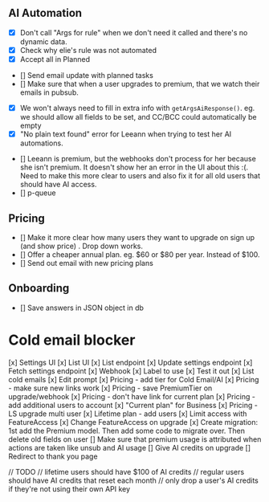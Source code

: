 ## AI Automation

- [x] Don't call "Args for rule" when we don't need it called and there's no dynamic data.
- [x] Check why elie's rule was not automated
- [x] Accept all in Planned
- [] Send email update with planned tasks
- [] Make sure that when a user upgrades to premium, that we watch their emails in pubsub.
- [x] We won't always need to fill in extra info with `getArgsAiResponse()`. eg. we should allow all fields to be set, and CC/BCC could automatically be empty
- [x] "No plain text found" error for Leeann when trying to test her AI automations.
- [] Leeann is premium, but the webhooks don't process for her because she isn't premium. It doesn't show her an error in the UI about this :(. Need to make this more clear to users and also fix it for all old users that should have AI access.
- [] p-queue

## Pricing

- [] Make it more clear how many users they want to upgrade on sign up (and show price) . Drop down works.
- [] Offer a cheaper annual plan. eg. $60 or $80 per year. Instead of $100.
- [] Send out email with new pricing plans

## Onboarding

- [] Save answers in JSON object in db

# Cold email blocker

[x] Settings UI
[x] List UI
[x] List endpoint
[x] Update settings endpoint
[x] Fetch settings endpoint
[x] Webhook
[x] Label to use
[x] Test it out
[x] List cold emails
[x] Edit prompt
[x] Pricing - add tier for Cold Email/AI
[x] Pricing - make sure new links work
[x] Pricing - save PremiumTier on upgrade/webhook
[x] Pricing - don't have link for current plan
[x] Pricing - add additional users to account
[x] "Current plan" for Business
[x] Pricing - LS upgrade multi user
[x] Lifetime plan - add users
[x] Limit access with FeatureAccess
[x] Change FeatureAccess on upgrade
[x] Create migration: 1st add the Premium model. Then add some code to migrate over. Then delete old fields on user
[] Make sure that premium usage is attributed when actions are taken like unsub and AI usage
[] Give AI credits on upgrade
[] Redirect to thank you page

// TODO
// lifetime users should have $100 of AI credits
// regular users should have AI credits that reset each month
// only drop a user's AI credits if they're not using their own API key
